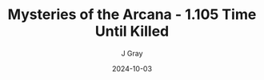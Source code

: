 ---
title: 'Mysteries of the Arcana - 1.105 Time Until Killed'
alt: 'Mysteries of the Arcana'
date: '2024-10-03'
author: 'J Gray'
artist: 'Keira'
---